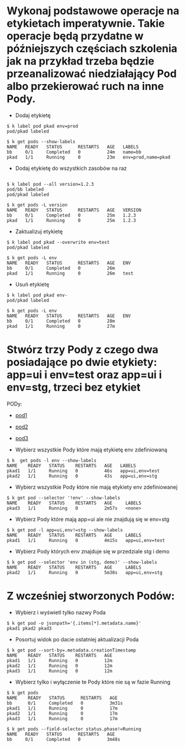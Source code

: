 # Wykonaj podstawowe operacje na etykietach imperatywnie. Takie operacje będą przydatne w późniejszych częściach szkolenia jak na przykład trzeba będzie przeanalizować niedziałający Pod albo przekierować ruch na inne Pody.

- Dodaj etykietę
```
$ k label pod pkad env=prod
pod/pkad labeled

$ k get pods --show-labels 
NAME   READY   STATUS      RESTARTS   AGE   LABELS
bb     0/1     Completed   0          24m   name=bb
pkad   1/1     Running     0          23m   env=prod,name=pkad
```

- Dodaj etykietę do wszystkich zasobów na raz
```

$ k label pod --all version=1.2.3
pod/bb labeled
pod/pkad labeled

$ k get pods -L version
NAME   READY   STATUS      RESTARTS   AGE   VERSION
bb     0/1     Completed   0          25m   1.2.3
pkad   1/1     Running     0          25m   1.2.3
```

- Zaktualizuj etykietę
```
$ k label pod pkad --overwrite env=test
pod/pkad labeled

$ k get pods -L env
NAME   READY   STATUS      RESTARTS   AGE   ENV
bb     0/1     Completed   0          26m   
pkad   1/1     Running     0          26m   test
```

- Usuń etykietę
```
$ k label pod pkad env-
pod/pkad labeled

$ k get pods -L env
NAME   READY   STATUS      RESTARTS   AGE   ENV
bb     0/1     Completed   0          28m   
pkad   1/1     Running     0          27m 
```

# Stwórz trzy Pody z czego dwa posiadające po dwie etykiety: app=ui i env=test oraz app=ui i env=stg, trzeci bez etykiet

PODy:
 - [pod1](pod1.yaml)
 - [pod2](pod2.yaml)
 - [pod3](pod3.yaml)

- Wybierz wszystkie Pody które mają etykietę env zdefiniowaną
```
$ k  get pods -l env --show-labels 
NAME    READY   STATUS    RESTARTS   AGE   LABELS
pkad1   1/1     Running   0          46s   app=ui,env=test
pkad2   1/1     Running   0          43s   app=ui,env=stg
```

- Wybierz wszystkie Pody które nie mają etykiety env zdefiniowanej
```
$ k get pod --selector '!env' --show-labels 
NAME    READY   STATUS    RESTARTS   AGE     LABELS
pkad3   1/1     Running   0          2m57s   <none>
```

- Wybierz Pody które mają app=ui ale nie znajdują się w env=stg
```
$ k get pod -l app=ui,env!=stg --show-labels 
NAME    READY   STATUS    RESTARTS   AGE     LABELS
pkad1   1/1     Running   0          4m15s   app=ui,env=test
```

- Wybierz Pody których env znajduje się w przedziale stg i demo
```
$ k get pod --selector 'env in (stg, demo)' --show-labels 
NAME    READY   STATUS    RESTARTS   AGE     LABELS
pkad2   1/1     Running   0          5m30s   app=ui,env=stg

```

# Z wcześniej stworzonych Podów:
- Wybierz i wyświetl tylko nazwy Poda
```
$ k get pod -o jsonpath='{.items[*].metadata.name}'
pkad1 pkad2 pkad3
```

- Posortuj widok po dacie ostatniej aktualizacji Poda
```
$ k get pod --sort-by=.metadata.creationTimestamp
NAME    READY   STATUS    RESTARTS   AGE
pkad1   1/1     Running   0          12m
pkad2   1/1     Running   0          12m
pkad3   1/1     Running   0          12m
```

- Wybierz tylko i wyłączenie te Pody które nie są w fazie Running
```
$ k get pods
NAME    READY   STATUS      RESTARTS   AGE
bb      0/1     Completed   0          3m31s
pkad1   1/1     Running     0          17m
pkad2   1/1     Running     0          17m
pkad3   1/1     Running     0          17m

$ k get pods --field-selector status.phase!=Running
NAME   READY   STATUS      RESTARTS   AGE
bb     0/1     Completed   0          3m48s

```
